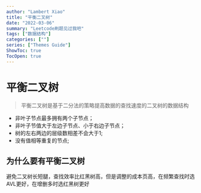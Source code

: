 ```yaml
---
author: "Lambert Xiao"
title: "平衡二叉树"
date: "2022-03-06"
summary: "Leetcode刷题见过我吧"
tags: ["数据结构"]
categories: [""]
series: ["Themes Guide"]
ShowToc: true
TocOpen: true
---
```


# 平衡二叉树

> 平衡二叉树是基于二分法的策略提高数据的查找速度的二叉树的数据结构

- 非叶子节点最多拥有两个子节点；
- 非叶子节值大于左边子节点、小于右边子节点；
- 树的左右两边的层级数相差不会大于1;
- 没有值相等重复的节点;

## 为什么要有平衡二叉树

避免二叉树长短腿，查找效率比红黑树高，但是调整的成本页高，在频繁查找时选AVL更好，在增删多时选红黑树更好
